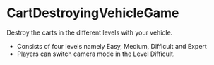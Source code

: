 # CartDestroyingVehicleGame
Destroy the carts in the different levels with your vehicle.
* Consists of four levels namely Easy, Medium, Difficult and Expert
* Players can switch camera mode in the Level Difficult.
